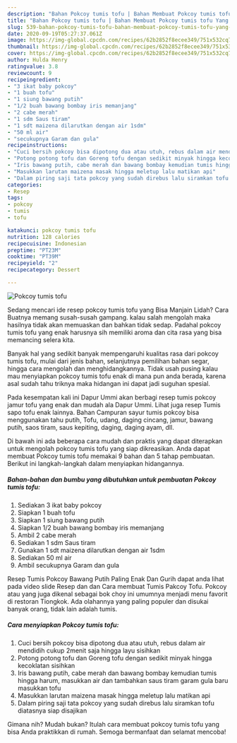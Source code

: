 ```yaml
---
description: "Bahan Pokcoy tumis tofu | Bahan Membuat Pokcoy tumis tofu Yang Sedap"
title: "Bahan Pokcoy tumis tofu | Bahan Membuat Pokcoy tumis tofu Yang Sedap"
slug: 539-bahan-pokcoy-tumis-tofu-bahan-membuat-pokcoy-tumis-tofu-yang-sedap
date: 2020-09-19T05:27:37.061Z
image: https://img-global.cpcdn.com/recipes/62b2852f8ecee349/751x532cq70/pokcoy-tumis-tofu-foto-resep-utama.jpg
thumbnail: https://img-global.cpcdn.com/recipes/62b2852f8ecee349/751x532cq70/pokcoy-tumis-tofu-foto-resep-utama.jpg
cover: https://img-global.cpcdn.com/recipes/62b2852f8ecee349/751x532cq70/pokcoy-tumis-tofu-foto-resep-utama.jpg
author: Hulda Henry
ratingvalue: 3.8
reviewcount: 9
recipeingredient:
- "3 ikat baby pokcoy"
- "1 buah tofu"
- "1 siung bawang putih"
- "1/2 buah bawang bombay iris memanjang"
- "2 cabe merah"
- "1 sdm Saus tiram"
- "1 sdt maizena dilarutkan dengan air 1sdm"
- "50 ml air"
- "secukupnya Garam dan gula"
recipeinstructions:
- "Cuci bersih pokcoy bisa dipotong dua atau utuh, rebus dalam air mendidih cukup 2menit saja hingga layu sisihkan"
- "Potong potong tofu dan Goreng tofu dengan sedikit minyak hingga kecoklatan sisihkan"
- "Iris bawang putih, cabe merah dan bawang bombay kemudian tumis hingga harum, masukkan air dan tambahkan saus tiram garam gula baru masukkan tofu"
- "Masukkan larutan maizena masak hingga meletup lalu matikan api"
- "Dalam piring saji tata pokcoy yang sudah direbus lalu siramkan tofu diatasnya siap disajikan"
categories:
- Resep
tags:
- pokcoy
- tumis
- tofu

katakunci: pokcoy tumis tofu 
nutrition: 128 calories
recipecuisine: Indonesian
preptime: "PT23M"
cooktime: "PT39M"
recipeyield: "2"
recipecategory: Dessert

---
```



![Pokcoy tumis tofu](https://img-global.cpcdn.com/recipes/62b2852f8ecee349/751x532cq70/pokcoy-tumis-tofu-foto-resep-utama.jpg)

Sedang mencari ide resep pokcoy tumis tofu yang Bisa Manjain Lidah? Cara Buatnya memang susah-susah gampang. kalau salah mengolah maka hasilnya tidak akan memuaskan dan bahkan tidak sedap. Padahal pokcoy tumis tofu yang enak harusnya sih memiliki aroma dan cita rasa yang bisa memancing selera kita.

Banyak hal yang sedikit banyak mempengaruhi kualitas rasa dari pokcoy tumis tofu, mulai dari jenis bahan, selanjutnya pemilihan bahan segar, hingga cara mengolah dan menghidangkannya. Tidak usah pusing kalau mau menyiapkan pokcoy tumis tofu enak di mana pun anda berada, karena asal sudah tahu triknya maka hidangan ini dapat jadi suguhan spesial.

Pada kesempatan kali ini Dapur Ummi akan berbagi resep tumis pokcoy jamur tofu yang enak dan mudah ala Dapur Ummi. Lihat juga resep Tumis sapo tofu enak lainnya. Bahan Campuran sayur tumis pokcoy bisa menggunakan tahu putih, Tofu, udang, daging cincang, jamur, bawang putih, saos tiram, saus kepiting, daging, daging ayam, dll.


Di bawah ini ada beberapa cara mudah dan praktis yang dapat diterapkan untuk mengolah pokcoy tumis tofu yang siap dikreasikan. Anda dapat membuat Pokcoy tumis tofu memakai 9 bahan dan 5 tahap pembuatan. Berikut ini langkah-langkah dalam menyiapkan hidangannya.

<!--inarticleads1-->

##### Bahan-bahan dan bumbu yang dibutuhkan untuk pembuatan Pokcoy tumis tofu:

1. Sediakan 3 ikat baby pokcoy
1. Siapkan 1 buah tofu
1. Siapkan 1 siung bawang putih
1. Siapkan 1/2 buah bawang bombay iris memanjang
1. Ambil 2 cabe merah
1. Sediakan 1 sdm Saus tiram
1. Gunakan 1 sdt maizena dilarutkan dengan air 1sdm
1. Sediakan 50 ml air
1. Ambil secukupnya Garam dan gula


Resep Tumis Pokcoy Bawang Putih Paling Enak Dan Gurih dapat anda lihat pada video slide Resep dan dan Cara membuat Tumis Pakcoy Tofu. Pokcoy atau yang juga dikenal sebagai bok choy ini umumnya menjadi menu favorit di restoran Tiongkok. Ada olahannya yang paling populer dan disukai banyak orang, tidak lain adalah tumis. 

<!--inarticleads2-->

##### Cara menyiapkan Pokcoy tumis tofu:

1. Cuci bersih pokcoy bisa dipotong dua atau utuh, rebus dalam air mendidih cukup 2menit saja hingga layu sisihkan
1. Potong potong tofu dan Goreng tofu dengan sedikit minyak hingga kecoklatan sisihkan
1. Iris bawang putih, cabe merah dan bawang bombay kemudian tumis hingga harum, masukkan air dan tambahkan saus tiram garam gula baru masukkan tofu
1. Masukkan larutan maizena masak hingga meletup lalu matikan api
1. Dalam piring saji tata pokcoy yang sudah direbus lalu siramkan tofu diatasnya siap disajikan




Gimana nih? Mudah bukan? Itulah cara membuat pokcoy tumis tofu yang bisa Anda praktikkan di rumah. Semoga bermanfaat dan selamat mencoba!

